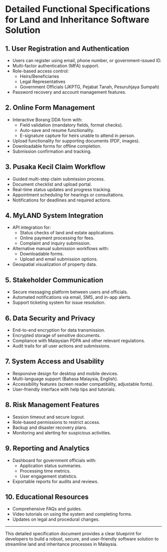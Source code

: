 # Detailed Functional Specifications for Land and Inheritance Software Solution

## 1. User Registration and Authentication
- Users can register using email, phone number, or government-issued ID.
- Multi-factor authentication (MFA) support.
- Role-based access control:
  - Heirs/Beneficiaries
  - Legal Representatives
  - Government Officials (JKPTG, Pejabat Tanah, Pesuruhjaya Sumpah)
- Password recovery and account management features.

## 2. Online Form Management
- Interactive Borang DDA form with:
  - Field validation (mandatory fields, format checks).
  - Auto-save and resume functionality.
  - E-signature capture for heirs unable to attend in person.
- Upload functionality for supporting documents (PDF, images).
- Downloadable forms for offline completion.
- Submission confirmation and tracking.

## 3. Pusaka Kecil Claim Workflow
- Guided multi-step claim submission process.
- Document checklist and upload portal.
- Real-time status updates and progress tracking.
- Appointment scheduling for hearings or consultations.
- Notifications for deadlines and required actions.

## 4. MyLAND System Integration
- API integration for:
  - Status checks of land and estate applications.
  - Online payment processing for fees.
  - Complaint and inquiry submission.
- Alternative manual submission workflows with:
  - Downloadable forms.
  - Upload and email submission options.
- Geospatial visualization of property data.

## 5. Stakeholder Communication
- Secure messaging platform between users and officials.
- Automated notifications via email, SMS, and in-app alerts.
- Support ticketing system for issue resolution.

## 6. Data Security and Privacy
- End-to-end encryption for data transmission.
- Encrypted storage of sensitive documents.
- Compliance with Malaysian PDPA and other relevant regulations.
- Audit trails for all user actions and submissions.

## 7. System Access and Usability
- Responsive design for desktop and mobile devices.
- Multi-language support (Bahasa Malaysia, English).
- Accessibility features (screen reader compatibility, adjustable fonts).
- User-friendly interface with help tips and tutorials.

## 8. Risk Management Features
- Session timeout and secure logout.
- Role-based permissions to restrict access.
- Backup and disaster recovery plans.
- Monitoring and alerting for suspicious activities.

## 9. Reporting and Analytics
- Dashboard for government officials with:
  - Application status summaries.
  - Processing time metrics.
  - User engagement statistics.
- Exportable reports for audits and reviews.

## 10. Educational Resources
- Comprehensive FAQs and guides.
- Video tutorials on using the system and completing forms.
- Updates on legal and procedural changes.

---

This detailed specification document provides a clear blueprint for developers to build a robust, secure, and user-friendly software solution to streamline land and inheritance processes in Malaysia.
